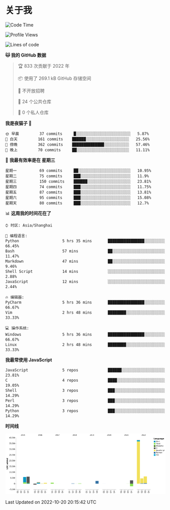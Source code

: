 # 关于我

<!--START_SECTION:waka-->
![Code Time](http://img.shields.io/badge/Code%20Time-676%20hrs%2058%20mins-blue)

![Profile Views](http://img.shields.io/badge/%E4%B8%AA%E4%BA%BA%E8%B5%84%E6%96%99%E8%A7%82%E7%9C%8B%E6%AC%A1%E6%95%B0-1-blue)

![Lines of code](https://img.shields.io/badge/%E4%BB%8E%E3%80%8CHello%20World%E3%80%8D%E8%B5%B7%E6%88%91%E5%B7%B2%E7%BB%8F%E5%86%99%E4%BA%86-67%20Thousand%20%E8%A1%8C%E4%BB%A3%E7%A0%81-blue)

**🐱 我的 GitHub 数据** 

> 🏆 833 次贡献于 2022 年
 > 
> 📦  使用了 269.1 kB GitHub 存储空间 
 > 
> 🚫 不开放招聘
 > 
> 📜 24 个公共仓库 
 > 
> 🔑 0 个私人仓库  
 > 
**我是夜猫子 🦉** 

```text
🌞 早晨         37 commits     █░░░░░░░░░░░░░░░░░░░░░░░░   5.87% 
🌆 白天         161 commits    ██████░░░░░░░░░░░░░░░░░░░   25.56% 
🌃 傍晚         362 commits    ██████████████░░░░░░░░░░░   57.46% 
🌙 晚上         70 commits     ██░░░░░░░░░░░░░░░░░░░░░░░   11.11%

```
📅 **我最有效率是在 星期三** 

```text
星期一          69 commits     ██░░░░░░░░░░░░░░░░░░░░░░░   10.95% 
星期二          75 commits     ███░░░░░░░░░░░░░░░░░░░░░░   11.9% 
星期三          150 commits    ██████░░░░░░░░░░░░░░░░░░░   23.81% 
星期四          74 commits     ███░░░░░░░░░░░░░░░░░░░░░░   11.75% 
星期五          87 commits     ███░░░░░░░░░░░░░░░░░░░░░░   13.81% 
星期六          95 commits     ███░░░░░░░░░░░░░░░░░░░░░░   15.08% 
星期天          80 commits     ███░░░░░░░░░░░░░░░░░░░░░░   12.7%

```


📊 **这周我的时间花在了** 

```text
⌚︎ 时区: Asia/Shanghai

💬 编程语言: 
Python                   5 hrs 35 mins       ████████████████░░░░░░░░░   66.45% 
Bash                     57 mins             ██░░░░░░░░░░░░░░░░░░░░░░░   11.47% 
Markdown                 47 mins             ██░░░░░░░░░░░░░░░░░░░░░░░   9.46% 
Shell Script             14 mins             ░░░░░░░░░░░░░░░░░░░░░░░░░   2.88% 
JavaScript               12 mins             ░░░░░░░░░░░░░░░░░░░░░░░░░   2.44%

🔥 编辑器: 
PyCharm                  5 hrs 36 mins       ████████████████░░░░░░░░░   66.67% 
Vim                      2 hrs 48 mins       ████████░░░░░░░░░░░░░░░░░   33.33%

💻 操作系统: 
Windows                  5 hrs 36 mins       ████████████████░░░░░░░░░   66.67% 
Linux                    2 hrs 48 mins       ████████░░░░░░░░░░░░░░░░░   33.33%

```

**我最常使用 JavaScript** 

```text
JavaScript               5 repos             ██████░░░░░░░░░░░░░░░░░░░   23.81% 
C                        4 repos             ████░░░░░░░░░░░░░░░░░░░░░   19.05% 
Shell                    3 repos             ███░░░░░░░░░░░░░░░░░░░░░░   14.29% 
Perl                     3 repos             ███░░░░░░░░░░░░░░░░░░░░░░   14.29% 
Python                   3 repos             ███░░░░░░░░░░░░░░░░░░░░░░   14.29%

```


**时间线**

![Chart not found](https://raw.githubusercontent.com/Arondight/Arondight/master/charts/bar_graph.png) 


 Last Updated on 2022-10-20 20:15:42 UTC
<!--END_SECTION:waka-->
